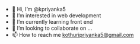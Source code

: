 - 👋 Hi, I’m @kpriyanka5
- 👀 I’m interested in web development
- 🌱 I’m currently learning front end
- 💞️ I’m looking to collaborate on ...
- 📫 How to reach me kothuripriyanka5@gmail.com

<!---
kpriyanka5/kpriyanka5 is a ✨ special ✨ repository because its `README.md` (this file) appears on your GitHub profile.
You can click the Preview link to take a look at your changes.
--->
